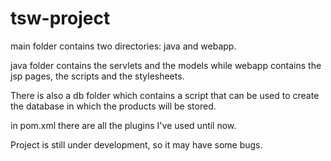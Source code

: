 # tsw-project

main folder contains two directories: java and webapp.

java folder contains the servlets and the models while webapp contains the jsp pages, the scripts and the stylesheets. 

There is also a db folder which contains a script that can be used to create the database in which the products will be stored. 

in pom.xml there are all the plugins I've used until now. 

Project is still under development, so it may have some bugs. 
